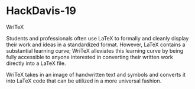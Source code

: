 # HackDavis-19

WriTeX

Students and professionals often use LaTeX to formally and cleanly display their work and ideas in a standardized format. However, LaTeX contains a substantial learning curve; WriTeX alleviates this learning curve by being fully accessible to anyone interested in converting their written work directly into a LaTeX file. 

WriTeX takes in an image of handwritten text and symbols and converts it into LaTeX code that can be utilized in a more universal fashion. 
